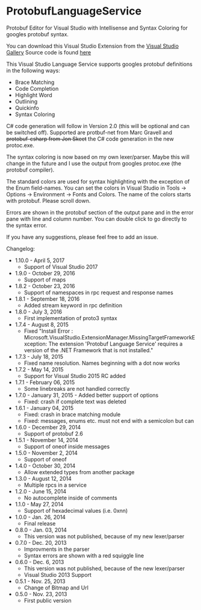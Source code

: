 # ProtobufLanguageService
Protobuf Editor for Visual Studio with Intellisense and Syntax Coloring for googles protobuf syntax.

You can download this Visual Studio Extension from the [Visual Studio Gallery](https://visualstudiogallery.msdn.microsoft.com/4bc0f38c-b058-4e05-ae38-155e053c19c5)
Source code is found [here](https://github.com/mreu/ProtobufLanguageService)

This Visual Studio Language Service supports googles protobuf definitions in the following ways:
* Brace Matching
* Code Completion
* Highlight Word
* Outlining
* Quickinfo
* Syntax Coloring 

C# code generation will follow in Version 2.0 (this will be optional and can be switched off). Supported are protbuf-net from Marc Gravell and ~~protobuf-csharp from Jon Skeet~~ the C# code generation in the new protoc.exe.

The syntax coloring is now based on my own lexer/parser. Maybe this will change in the future and I use the output from googles protoc.exe (the protobuf compiler).

The standard colors are used for syntax highlighting with the exception of the Enum field-names. You can set the colors in Visual Studio in Tools -> Options -> Environment -> Fonts and Colors. The name of the colors starts with protobuf. Please scroll down.

Errors are shown in the protobuf section of the output pane and in the error pane with line and column number. You can double click to go directly to the syntax error.

If you have any suggestions, please feel free to add an issue.

Changelog:
* 1.10.0 - April 5, 2017
  * Support of Visual Studio 2017
* 1.9.0 - October 29, 2016
  * Support of maps
* 1.8.2 - October 23, 2016
  * Support of namespaces in rpc request and response names 
* 1.8.1 - September 18, 2016
  * Added stream keyword in rpc definition 
* 1.8.0 - July 3, 2016
  * First implementation of proto3 syntax 
* 1.7.4 - August 8, 2015
  * Fixed "Install Error : Microsoft.VisualStudio.ExtensionManager.MissingTargetFrameworkException: The extension 'Protobuf Language Service' requires a version of the .NET Framework that is not installed." 
* 1.7.3 - July 18, 2015
  * Fixed name resolution. Names beginning with a dot now works 
* 1.7.2 - May 14, 2015
  * Support for Visual Studio 2015 RC added 
* 1.7.1 - February 06, 2015
  * Some linebreaks are not handled correctly 
* 1.7.0 - January 31, 2015 - Added better support of options 
  * Fixed: crash if complete text was deleted 
* 1.6.1 - January 04, 2015
  * Fixed: crash in brace matching module 
  * Fixed: messages, enums etc. must not end with a semicolon but can
* 1.6.0 - December 29, 2014
  * Support of protobuf 2.6 
* 1.5.1 - November 14, 2014
  * Support of oneof inside messages
* 1.5.0 - November 2, 2014
  * Support of oneof 
* 1.4.0 - October 30, 2014
  * Allow extended types from another package 
* 1.3.0 - August 12, 2014
  * Multiple rpcs in a service 
* 1.2.0 - June 15, 2014
  * No autocomplete inside of comments 
* 1.1.0 - May 27, 2014
  * Support of hexadecimal values (i.e. 0xnn) 
* 1.0.0 - Jan. 26, 2014
  * Final release 
* 0.8.0 - Jan. 03, 2014
  * This version was not published, because of my new lexer/parser
* 0.7.0 - Dec. 20, 2013
  * Improvments in the parser 
  * Syntax errors are shown with a red squiggle line
* 0.6.0 - Dec. 6, 2013
  * This version was not published, because of the new lexer/parser 
  * Visual Studio 2013 Support
* 0.5.1 - Nov. 25, 2013
  * Change of Bitmap and Url
* 0.5.0 - Nov. 23, 2013
  * First public version 
